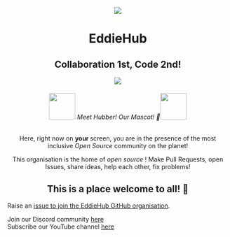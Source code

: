 <p align="center">
    <a href="https://hacktoberfest.digitalocean.com/"><img src="https://readme-typing-svg.herokuapp.com?center=true&vCenter=true&multiline=true&height=80&lines=%F0%9F%8E%89Hacktoberfest+at+EddieHub!;Check+out+our+repos+%F0%9F%8E%89" /></a>
</p>
<h1 align="center">EddieHub</h1>

<h2 align="center">Collaboration 1st, Code 2nd! </h2>

<div align=center>
    <img src="https://user-images.githubusercontent.com/70807500/136845625-7addf1dd-ea2f-41b2-9c6b-f810f80acd07.gif" />
</div>

<div align=center>
    
<h6>   <img src="https://github.com/EddieHubCommunity.png" height="60" /> Meet Hubber! Our Mascot! 🤝<img src="https://github.com/EddieHubCommunity.png" height="60" /> </h6>

<p> Here, right now on <b> your </b> screen, you are in the presence of the most inclusive <i> Open Source </i> community on the planet! </p>

<p> This organisation is the home of <i> open source </i> ! Make Pull Requests, open Issues, share ideas, help each other, fix problems! </p>

<h2> This is a place welcome to all! 🎉</h2>

</div>


Raise an [issue to join the EddieHub GitHub organisation](https://github.com/EddieHubCommunity/support/issues/new?assignees=&labels=invite+me+to+the+organisation&template=invitation.yml&title=Please+invite+me+to+the+GitHub+Community+Organization).

Join our Discord community [here](http://discord.eddiehub.org)   
Subscribe our YouTube channel [here](https://www.youtube.com/user/eddiejaoude)
